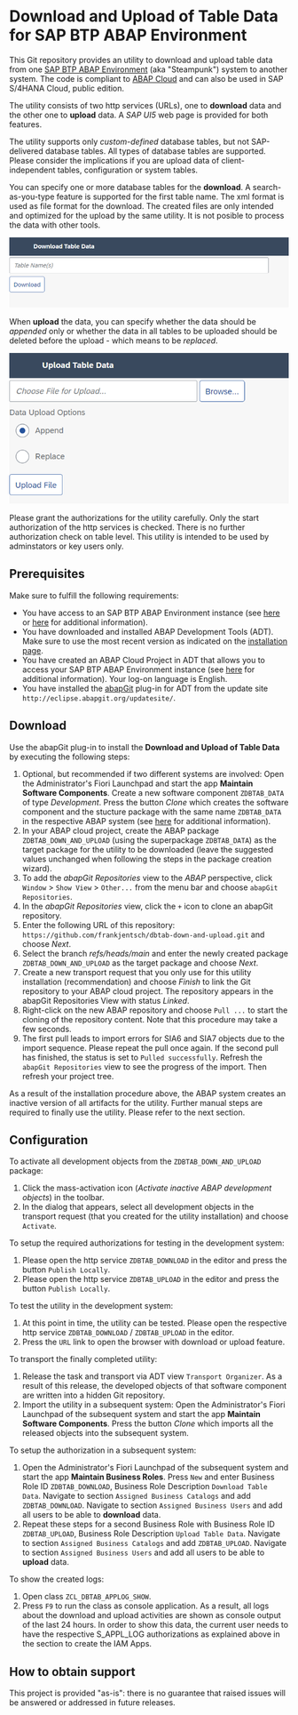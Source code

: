 # Download and Upload of Table Data for SAP BTP ABAP Environment
This Git repository provides an utility to download and upload table data from one [SAP BTP ABAP Environment](https://community.sap.com/topics/btp-abap-environment)  (aka "Steampunk") system to another system. The code is compliant to [ABAP Cloud](https://community.sap.com/topics/abap) and can also be used in SAP S/4HANA Cloud, public edition.

The utility consists of two http services (URLs), one to **download** data and the other one to **upload** data. A *SAP UI5* web page is provided for both features.

The utility supports only *custom-defined* database tables, but not SAP-delivered database tables. All types of database tables are supported. Please consider the implications if you are upload data of client-independent tables, configuration or system tables.

You can specify one or more database tables for the **download**. A search-as-you-type feature is supported for the first table name. The xml format is used as file format for the download. The created files are only intended and optimized for the upload by the same utility. It is not posible to process the data with other tools. 

![](png/download.png)

When **upload** the data, you can specify whether the data should be *appended* only or whether the data in all tables to be uploaded should be deleted before the upload - which means to be *replaced*.

![](png/upload.png)

Please grant the authorizations for the utility carefully. Only the start authorization of the http services is checked. There is no further authorization check on table level. This utility is intended to be used by adminstators or key users only.

## Prerequisites
Make sure to fulfill the following requirements:
* You have access to an SAP BTP ABAP Environment instance (see [here](https://discovery-center.cloud.sap/serviceCatalog/abap-environment?region=all) or [here](https://help.sap.com/docs/sap-btp-abap-environment) for additional information).
* You have downloaded and installed ABAP Development Tools (ADT). Make sure to use the most recent version as indicated on the [installation page](https://tools.hana.ondemand.com/#abap). 
* You have created an ABAP Cloud Project in ADT that allows you to access your SAP BTP ABAP Environment instance (see [here](https://help.sap.com/docs/abap-cloud/abap-development-tools-user-guide/creating-abap-cloud-project?version=sap_btp) for additional information). Your log-on language is English.
* You have installed the [abapGit](https://github.com/abapGit/eclipse.abapgit.org) plug-in for ADT from the update site `http://eclipse.abapgit.org/updatesite/`.

## Download
Use the abapGit plug-in to install the **Download and Upload of Table Data** by executing the following steps:
1. Optional, but recommended if two different systems are involved: Open the Administrator's Fiori Launchpad and start the app **Maintain Software Components**. Create a new software component `ZDBTAB_DATA` of type *Development*. Press the button *Clone* which creates the software component and the stucture package with the same name `ZDBTAB_DATA` in the respective ABAP system (see [here](https://help.sap.com/docs/sap-btp-abap-environment/abap-environment/how-to-create-software-components) for additional information).
2. In your ABAP cloud project, create the ABAP package `ZDBTAB_DOWN_AND_UPLOAD` (using the superpackage `ZDBTAB_DATA`) as the target package for the utility to be downloaded (leave the suggested values unchanged when following the steps in the package creation wizard).
3. To add the <em>abapGit Repositories</em> view to the <em>ABAP</em> perspective, click `Window` > `Show View` > `Other...` from the menu bar and choose `abapGit Repositories`.
4. In the <em>abapGit Repositories</em> view, click the `+` icon to clone an abapGit repository.
5. Enter the following URL of this repository: `https://github.com/frankjentsch/dbtab-down-and-upload.git` and choose <em>Next</em>.
6. Select the branch <em>refs/heads/main</em> and enter the newly created package `ZDBTAB_DOWN_AND_UPLOAD` as the target package and choose <em>Next</em>.
7. Create a new transport request that you only use for this utility installation (recommendation) and choose <em>Finish</em> to link the Git repository to your ABAP cloud project. The repository appears in the abapGit Repositories View with status <em>Linked</em>.
8. Right-click on the new ABAP repository and choose `Pull ...` to start the cloning of the repository content. Note that this procedure may take a few seconds. 
9. The first pull leads to import errors for SIA6 and SIA7 objects due to the import sequence. Please repeat the pull once again. If the second pull has finished, the status is set to `Pulled successfully`. Refresh the `abapGit Repositories` view to see the progress of the import. Then refresh your project tree. 

As a result of the installation procedure above, the ABAP system creates an inactive version of all artifacts for the utility. Further manual steps are required to finally use the utility. Please refer to the next section.

## Configuration

To activate all development objects from the `ZDBTAB_DOWN_AND_UPLOAD` package: 
1. Click the mass-activation icon (<em>Activate inactive ABAP development objects</em>) in the toolbar.  
2. In the dialog that appears, select all development objects in the transport request (that you created for the utility installation) and choose `Activate`. 

To setup the required authorizations for testing in the development system: 
1. Please open the http service `ZDBTAB_DOWNLOAD` in the editor and press the button `Publish Locally`.  
2. Please open the http service `ZDBTAB_UPLOAD` in the editor and press the button `Publish Locally`.  

To test the utility in the development system:
1. At this point in time, the utility can be tested. Please open the respective http service `ZDBTAB_DOWNLOAD` / `ZDBTAB_UPLOAD` in the editor.
2. Press the `URL` link to open the browser with download or upload feature.

To transport the finally completed utility:
1. Release the task and transport via ADT view `Transport Organizer`. As a result of this release, the developed objects of that software component are written into a hidden Git repository.
2. Import the utility in a subsequent system: Open the Administrator's Fiori Launchpad of the subsequent system and start the app **Maintain Software Components**. Press the button *Clone* which imports all the released objects into the subsequent system.

To setup the authorization in a subsequent system:
1. Open the Administrator's Fiori Launchpad of the subsequent system and start the app **Maintain Business Roles**. Press `New` and enter Business Role ID `ZDBTAB_DOWNLOAD`, Business Role Description `Download Table Data`. Navigate to section `Assigned Business Catalogs` and add `ZDBTAB_DOWNLOAD`. Navigate to section `Assigned Business Users` and add all users to be able to **download** data.
2. Repeat these steps for a second Business Role with Business Role ID `ZDBTAB_UPLOAD`, Business Role Description `Upload Table Data`. Navigate to section `Assigned Business Catalogs` and add `ZDBTAB_UPLOAD`. Navigate to section `Assigned Business Users` and add all users to be able to **upload** data.

To show the created logs:
1. Open class `ZCL_DBTAB_APPLOG_SHOW`.
2. Press `F9` to run the class as console application. As a result, all logs about the download and upload activities are shown as console output of the last 24 hours. In order to show this data, the current user needs to have the respective S_APPL_LOG authorizations as explained above in the section to create the IAM Apps.

## How to obtain support
This project is provided "as-is": there is no guarantee that raised issues will be answered or addressed in future releases.
